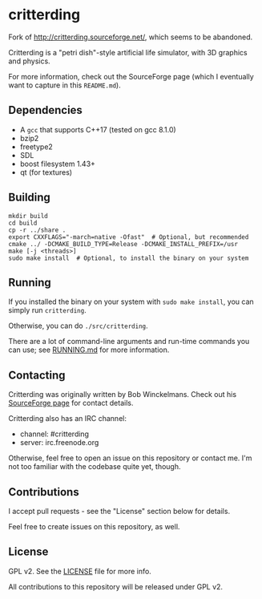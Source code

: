 # critterding

Fork of http://critterding.sourceforge.net/, which seems to be abandoned.

Critterding is a "petri dish"-style artificial life simulator, with 3D graphics and physics.

For more information, check out the SourceForge page (which I eventually want to capture in this `README.md`).

## Dependencies

 - A `gcc` that supports C++17 (tested on gcc 8.1.0)
 - bzip2
 - freetype2
 - SDL
 - boost filesystem 1.43+
 - qt (for textures)

## Building

```
mkdir build
cd build
cp -r ../share .
export CXXFLAGS="-march=native -Ofast"  # Optional, but recommended
cmake ../ -DCMAKE_BUILD_TYPE=Release -DCMAKE_INSTALL_PREFIX=/usr
make [-j <threads>]
sudo make install  # Optional, to install the binary on your system
```


## Running

If you installed the binary on your system with `sudo make install`, you can simply run `critterding`.

Otherwise, you can do `./src/critterding`.

There are a lot of command-line arguments and run-time commands you can use;
see [RUNNING.md](RUNNING.md) for more information.

## Contacting

Critterding was originally written by Bob Winckelmans. Check out his
[SourceForge page](http://critterding.sourceforge.net/) for contact details.

Critterding also has an IRC channel:

 - channel: #critterding
 - server: irc.freenode.org

Otherwise, feel free to open an issue on this repository or contact me.
I'm not too familiar with the codebase quite yet, though.

## Contributions

I accept pull requests - see the "License" section below for details.

Feel free to create issues on this repository, as well.

## License

GPL v2. See the [LICENSE](LICENSE) file for more info.

All contributions to this repository will be released under GPL v2.